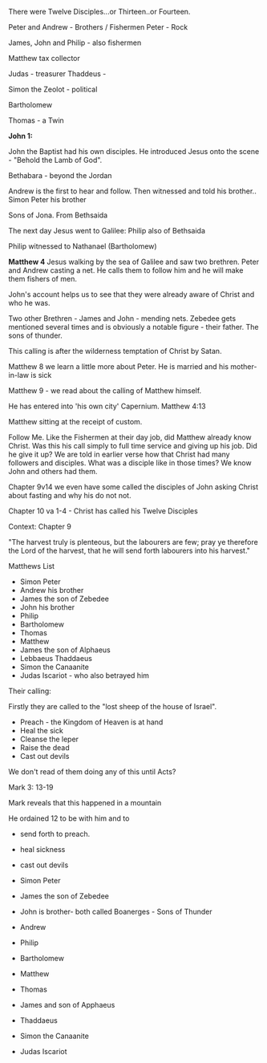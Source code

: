 There were Twelve Disciples...or Thirteen..or Fourteen.

Peter and Andrew - Brothers / Fishermen
Peter - Rock

James, John and Philip - also fishermen

Matthew tax collector

Judas - treasurer
Thaddeus - 

Simon the Zeolot - political 

Bartholomew 

Thomas - a Twin



**John 1:**

John the Baptist had his own disciples.
He introduced Jesus onto the scene - "Behold the Lamb of God".

Bethabara - beyond the Jordan

Andrew is the first to hear and follow. Then witnessed and told his brother..
Simon Peter his brother

Sons of Jona.
From Bethsaida

The next day Jesus went to Galilee:
Philip also of Bethsaida

Philip witnessed to Nathanael (Bartholomew)



**Matthew 4**
Jesus walking by the sea of Galilee and saw two brethren.
Peter and Andrew casting a net.
He calls them to follow him and he will make them fishers of men.

John's account helps us to see that they were already aware of Christ and who he was.

Two other Brethren - James and John - mending nets.
Zebedee gets mentioned several times and is obviously a notable figure - their father. The sons of thunder.

This calling is after the wilderness temptation of Christ by Satan.

Matthew 8 we learn a little more about Peter.
He is married and his mother-in-law is sick

Matthew 9 - we read about the calling of Matthew himself.

He has entered into 'his own city' Capernium. Matthew 4:13

Matthew sitting at the receipt of custom.

Follow Me.
Like the Fishermen at their day job, did Matthew already know Christ.
Was this his call simply to full time service and giving up his job.
Did he give it up?
We are told in earlier verse how that Christ had many followers and disciples.
What was a disciple like in those times?
We know John and others had them.

Chapter 9v14 we even have some called the disciples of John asking Christ about fasting and why his do not not.

Chapter 10 va 1-4 - Christ has called his Twelve Disciples

Context: Chapter 9

"The harvest truly is plenteous, but the labourers are few;
pray ye therefore the Lord of the harvest, that he will send forth labourers into his harvest."

Matthews List

- Simon Peter
- Andrew his brother
- James the son of Zebedee
- John his brother
- Philip
- Bartholomew
- Thomas
- Matthew
- James the son of Alphaeus
- Lebbaeus Thaddaeus
- Simon the Canaanite
- Judas Iscariot - who also betrayed him

Their calling:

Firstly they are called to the "lost sheep of the house of Israel".
- Preach - the Kingdom of Heaven is at hand
- Heal the sick
- Cleanse the leper
- Raise the dead
- Cast out devils

We don't read of them doing any of this until Acts?


Mark 3: 13-19

Mark reveals that this happened in a mountain

He ordained 12 to be with him and to

- send forth to preach.
- heal sickness
- cast out devils

- Simon Peter
- James the son of Zebedee
- John is brother- both called Boanerges - Sons of Thunder
- Andrew
- Philip
- Bartholomew
- Matthew
- Thomas
- James and son of Apphaeus
- Thaddaeus
- Simon the Canaanite
- Judas Iscariot


